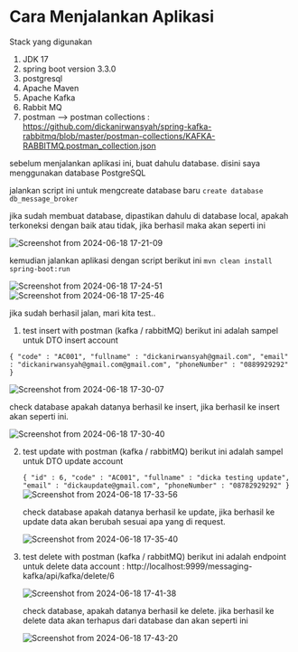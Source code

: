 # Cara Menjalankan Aplikasi

Stack yang digunakan
1. JDK 17
2. spring boot version 3.3.0
3. postgresql
4. Apache Maven
5. Apache Kafka
6. Rabbit MQ
7. postman --> postman collections : https://github.com/dickanirwansyah/spring-kafka-rabbitmq/blob/master/postman-collections/KAFKA-RABBITMQ.postman_collection.json

sebelum menjalankan aplikasi ini, buat dahulu database. disini saya menggunakan database PostgreSQL

jalankan script ini untuk mengcreate database baru `create database db_message_broker`

jika sudah membuat database, dipastikan dahulu di database local, apakah terkoneksi dengan baik atau tidak, jika berhasil maka akan seperti ini

![Screenshot from 2024-06-18 17-21-09](https://github.com/dickanirwansyah/spring-kafka-rabbitmq/assets/24214234/6155c586-cfee-44d6-9e9f-d6fcfb621737)

kemudian jalankan aplikasi dengan script berikut ini `mvn clean install spring-boot:run`

![Screenshot from 2024-06-18 17-24-51](https://github.com/dickanirwansyah/spring-kafka-rabbitmq/assets/24214234/0f2dec40-8f0d-462d-9d20-d05cbe1a023d)
![Screenshot from 2024-06-18 17-25-46](https://github.com/dickanirwansyah/spring-kafka-rabbitmq/assets/24214234/3123239a-94ef-47e9-9641-bda97bf69804)

jika sudah berhasil jalan, mari kita test..

1. test insert with postman (kafka / rabbitMQ)
   berikut ini adalah sampel untuk DTO insert account

``{
    "code" : "AC001",
    "fullname" : "dickanirwansyah@gmail.com",
    "email" : "dickanirwansyah@gmail.com@gmail.com",
    "phoneNumber" : "0889929292"
}``

![Screenshot from 2024-06-18 17-30-07](https://github.com/dickanirwansyah/spring-kafka-rabbitmq/assets/24214234/6e72a464-bd20-484b-a6a4-ea9d347ed5a5)

check database apakah datanya berhasil ke insert, jika berhasil ke insert akan seperti ini.

![Screenshot from 2024-06-18 17-30-40](https://github.com/dickanirwansyah/spring-kafka-rabbitmq/assets/24214234/a09561aa-8962-4b01-88fd-c987f96872b5)


2. test update with postman (kafka / rabbitMQ)
   berikut ini adalah sampel untuk DTO update account 
  
   ``{
    "id" : 6,
    "code" : "AC001",
    "fullname" : "dicka testing update",
    "email" : "dickaupdate@gmail.com",
    "phoneNumber" : "08782929292"
  }
   ``
   ![Screenshot from 2024-06-18 17-33-56](https://github.com/dickanirwansyah/spring-kafka-rabbitmq/assets/24214234/1600e604-71e3-4d45-96c9-3e3275060e63)

   check database apakah datanya berhasil ke update, jika berhasil ke update data akan berubah sesuai apa yang di request.

   ![Screenshot from 2024-06-18 17-35-40](https://github.com/dickanirwansyah/spring-kafka-rabbitmq/assets/24214234/fdfb60f2-a28f-448c-8f1b-ac4defca40d5)

3. test delete with postman (kafka / rabbitMQ)
   berikut ini adalah endpoint untuk delete data account :  http://localhost:9999/messaging-kafka/api/kafka/delete/6
   

    ![Screenshot from 2024-06-18 17-41-38](https://github.com/dickanirwansyah/spring-kafka-rabbitmq/assets/24214234/39a9a73d-2e65-4a6a-b138-606f1ce11757)

    check database, apakah datanya berhasil ke delete. jika berhasil ke delete data akan terhapus dari database dan akan seperti ini

   ![Screenshot from 2024-06-18 17-43-20](https://github.com/dickanirwansyah/spring-kafka-rabbitmq/assets/24214234/8b01dc4e-bba8-473f-93ef-1de731641049)

   


